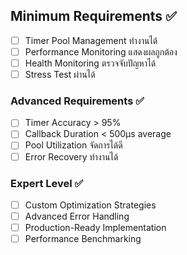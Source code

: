 ## Minimum Requirements ✅
- [ ] Timer Pool Management ทำงานได้
- [ ] Performance Monitoring แสดงผลถูกต้อง
- [ ] Health Monitoring ตรวจจับปัญหาได้
- [ ] Stress Test ผ่านได้

### Advanced Requirements ✅
- [ ] Timer Accuracy > 95%
- [ ] Callback Duration < 500μs average
- [ ] Pool Utilization จัดการได้ดี
- [ ] Error Recovery ทำงานได้

### Expert Level ✅
- [ ] Custom Optimization Strategies
- [ ] Advanced Error Handling
- [ ] Production-Ready Implementation
- [ ] Performance Benchmarking
